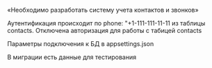 «Необходимо разработать систему учета контактов и звонков»

Аутентификация происходит по 
phone: "+1-111-111-11-11 
из таблицы contacts.
Отключена авторизация для работы с табицей contacts 

Параметры подключения к БД в appsettings.json

В миграции есть данные для тестирования
